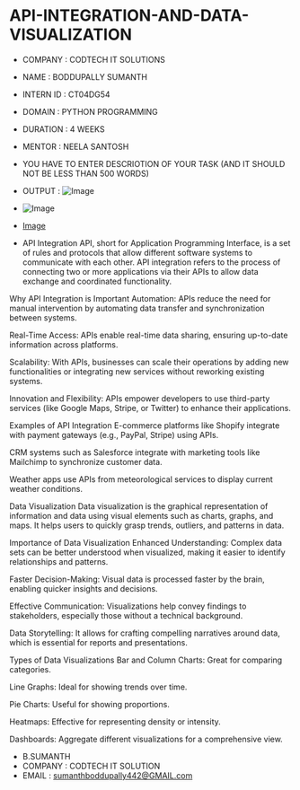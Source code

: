 # API-INTEGRATION-AND-DATA-VISUALIZATION
* COMPANY : CODTECH IT SOLUTIONS
* NAME : BODDUPALLY SUMANTH
* INTERN ID : CT04DG54
* DOMAIN : PYTHON PROGRAMMING
* DURATION : 4 WEEKS
* MENTOR : NEELA SANTOSH
*  YOU HAVE TO ENTER DESCRIOTION OF YOUR TASK (AND IT SHOULD NOT BE LESS THAN 500 WORDS)
*  OUTPUT : ![Image](https://github.com/user-attachments/assets/3bf3bbc6-d9d9-4116-a46a-258db72a4f1f)
  
*  ![Image](https://github.com/user-attachments/assets/9fd76d7a-49bd-49f0-b594-d91234b8ab19)

*   [Image](https://github.com/user-attachments/assets/850d4f35-cb91-4ab5-8318-62517acda610)

* API Integration
API, short for Application Programming Interface, is a set of rules and protocols that allow different software systems to communicate with each other. API integration refers to the process of connecting two or more applications via their APIs to allow data exchange and coordinated functionality.

Why API Integration is Important
Automation: APIs reduce the need for manual intervention by automating data transfer and synchronization between systems.

Real-Time Access: APIs enable real-time data sharing, ensuring up-to-date information across platforms.

Scalability: With APIs, businesses can scale their operations by adding new functionalities or integrating new services without reworking existing systems.

Innovation and Flexibility: APIs empower developers to use third-party services (like Google Maps, Stripe, or Twitter) to enhance their applications.

Examples of API Integration
E-commerce platforms like Shopify integrate with payment gateways (e.g., PayPal, Stripe) using APIs.

CRM systems such as Salesforce integrate with marketing tools like Mailchimp to synchronize customer data.

Weather apps use APIs from meteorological services to display current weather conditions.

Data Visualization
Data visualization is the graphical representation of information and data using visual elements such as charts, graphs, and maps. It helps users to quickly grasp trends, outliers, and patterns in data.

Importance of Data Visualization
Enhanced Understanding: Complex data sets can be better understood when visualized, making it easier to identify relationships and patterns.

Faster Decision-Making: Visual data is processed faster by the brain, enabling quicker insights and decisions.

Effective Communication: Visualizations help convey findings to stakeholders, especially those without a technical background.

Data Storytelling: It allows for crafting compelling narratives around data, which is essential for reports and presentations.

Types of Data Visualizations
Bar and Column Charts: Great for comparing categories.

Line Graphs: Ideal for showing trends over time.

Pie Charts: Useful for showing proportions.

Heatmaps: Effective for representing density or intensity.

Dashboards: Aggregate different visualizations for a comprehensive view.

* B.SUMANTH
* COMPANY : CODTECH IT SOLUTION
* EMAIL : sumanthboddupally442@GMAIL.com






